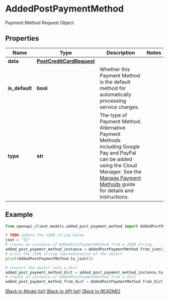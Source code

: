 # AddedPostPaymentMethod

Payment Method Request Object.

## Properties

Name | Type | Description | Notes
------------ | ------------- | ------------- | -------------
**data** | [**PostCreditCardRequest**](PostCreditCardRequest.md) |  | 
**is_default** | **bool** | Whether this Payment Method is the default method for automatically processing service charges. | 
**type** | **str** | The type of Payment Method.  Alternative Payment Methods including Google Pay and PayPal can be added using the Cloud Manager. See the [Manage Payment Methods](https://www.linode.com/docs/products/platform/billing/guides/payment-methods/) guide for details and instructions. | 

## Example

```python
from openapi_client.models.added_post_payment_method import AddedPostPaymentMethod

# TODO update the JSON string below
json = "{}"
# create an instance of AddedPostPaymentMethod from a JSON string
added_post_payment_method_instance = AddedPostPaymentMethod.from_json(json)
# print the JSON string representation of the object
print(AddedPostPaymentMethod.to_json())

# convert the object into a dict
added_post_payment_method_dict = added_post_payment_method_instance.to_dict()
# create an instance of AddedPostPaymentMethod from a dict
added_post_payment_method_from_dict = AddedPostPaymentMethod.from_dict(added_post_payment_method_dict)
```
[[Back to Model list]](../README.md#documentation-for-models) [[Back to API list]](../README.md#documentation-for-api-endpoints) [[Back to README]](../README.md)


